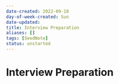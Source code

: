 ```yaml
---
date-created: 2022-09-18
day-of-week-created: Sun
date-updated: 
title: Interview Preparation
aliases: []
tags: [SeedNote]
status: unstarted
---
```


# Interview Preparation
